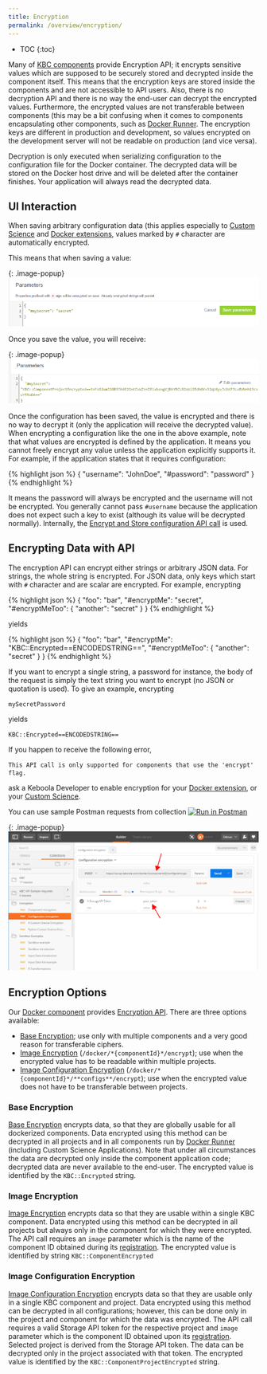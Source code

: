 ```yaml
---
title: Encryption
permalink: /overview/encryption/
---
```


* TOC
{:toc}

Many of [KBC components](/overview/) provide Encryption API; it encrypts sensitive values
which are supposed to be securely stored and decrypted inside the component itself. This means that the encryption
keys are stored inside the components and are not accessible to API users. Also, there is no decryption
API and there is no way the end-user can decrypt the encrypted values. Furthermore, the encrypted values are not
transferable between components (this may be a bit confusing when it comes to components encapsulating other
components, such as [Docker Runner](/overview/docker-bundle/). The encryption keys are
different in production and development, so values encrypted on the development server will not be readable
on production (and vice versa).

Decryption is only executed when serializing configuration to the configuration file for the Docker container.
The decrypted data will be stored on the Docker host drive and will be deleted after the container finishes.
Your application will always read the decrypted data.

## UI Interaction
When saving arbitrary configuration data (this applies especially to [Custom Science](/extend/custom-science/) and
[Docker extensions](/extend/docker/), values marked by `#` character are automatically encrypted.

This means that when saving a value:

{: .image-popup}
![Configuration editor Screenshot](/overview/encryption-1.png)

Once you save the value, you will receive:

{: .image-popup}
![Configuration editor Screenshot](/overview/encryption-2.png)

Once the configuration has been saved, the value is encrypted and there is no way to decrypt it (only the
application will receive the decrypted value). When encrypting a configuration like the one in the above example,
note that what values are encrypted is defined by the application. It means you cannot freely encrypt any value unless
the application explicitly supports it. For example, if the application states that it requires configuration:

{% highlight json %}
{
    "username": "JohnDoe",
    "#password": "password"
}
{% endhighlight %}

It means the password will always be encrypted and the username will not be encrypted. You generally cannot
pass `#username` because the application does not expect such a key to exist (although its value will be decrypted
normally). Internally, the [Encrypt and Store configuration API call](http://docs.kebooladocker.apiary.io/#reference/encrypt/encrypt-and-store-configuration/save-configuration)
is used.

## Encrypting Data with API
The encryption API can encrypt either strings or arbitrary JSON data. For strings, the whole string is
encrypted. For JSON data,
only keys which start with `#` character and are scalar are encrypted. For example, encrypting

{% highlight json %}
{
    "foo": "bar",
    "#encryptMe": "secret",
    "#encryptMeToo": {
        "another": "secret"
    }
}
{% endhighlight %}

yields

{% highlight json %}
{
    "foo": "bar",
    "#encryptMe": "KBC::Encrypted==ENCODEDSTRING==",
    "#encryptMeToo": {
        "another": "secret"
    }
}
{% endhighlight %}


If you want to encrypt a single string, a password for instance, the body of the request is simply the text string you want to encrypt (no JSON or quotation is used). To give an example, encrypting

    mySecretPassword

yields

    KBC::Encrypted==ENCODEDSTRING==


If you happen to receive the following error,

    This API call is only supported for components that use the 'encrypt' flag.

ask a Keboola Developer to enable encryption for your [Docker extension](/extend/docker/), or your
[Custom Science](/extend/custom-science/).

You can use sample Postman requests from collection
[![Run in Postman](https://run.pstmn.io/button.png)](https://app.getpostman.com/run-collection/7dc2e4b41225738f5411)

{: .image-popup}
![Postman screenshot](/overview/encryption-postman.png)


## Encryption Options
Our [Docker component](/overview/docker-bundle/) provides [Encryption API](http://docs.kebooladocker.apiary.io/#reference/encrypt).
There are three options available:

- [Base Encryption](http://docs.kebooladocker.apiary.io/#reference/encrypt/base-encryption/encrypt-data); use only with multiple components and a very good reason for transferable ciphers.
- [Image Encryption](http://docs.kebooladocker.apiary.io/#reference/encrypt/image-encryption/encrypt-data) (`/docker/*{componentId}*/encrypt`); use when the encrypted value has to be readable within multiple projects.
- [Image Configuration Encryption](http://docs.kebooladocker.apiary.io/#reference/encrypt/image-configuration-encryption/encrypt-data) (`/docker/*{componentId}*/**configs**/encrypt`); use when the encrypted value does not have to be transferable between projects.

### Base Encryption
[Base Encryption](http://docs.kebooladocker.apiary.io/#reference/encrypt/base-encryption/encrypt-data)
 encrypts data, so that they are globally usable for all dockerized components. Data encrypted using this method can be decrypted in all projects
and in all components run by [Docker Runner](/overview/docker-bundle/) (including Custom Science Applications). Note that under all
circumstances the data are decrypted only inside the component application code; decrypted data are never available to the end-user. The encrypted
value is identified by the `KBC::Encrypted` string.

### Image Encryption
[Image Encryption](http://docs.kebooladocker.apiary.io/#reference/encrypt/image-encryption/encrypt-data)
 encrypts data so that they are usable within a single KBC component. Data encrypted using this method can be
decrypted in all projects but always only in the component for which they were encrypted. The API
call requires an `image` parameter which is the name of the component ID obtained during its
[registration](/extend/registration/). The encrypted value is identified by string `KBC::ComponentEncrypted`

### Image Configuration Encryption
[Image Configuration Encryption](http://docs.kebooladocker.apiary.io/#reference/encrypt/image-configuration-encryption/encrypt-data)
encrypts data so that they are usable only in a single KBC component and project. Data encrypted
using this method can be decrypted in all configurations; however, this can be done only in the project and component for which the data was encrypted.
The API call requires a valid Storage API token for the respective project and `image` parameter which is the component ID obtained upon its [registration](/extend/registration/). Selected project is derived from the Storage API token. The data can be decrypted only in the project associated with that token.
The encrypted value is identified by the `KBC::ComponentProjectEncrypted` string.

